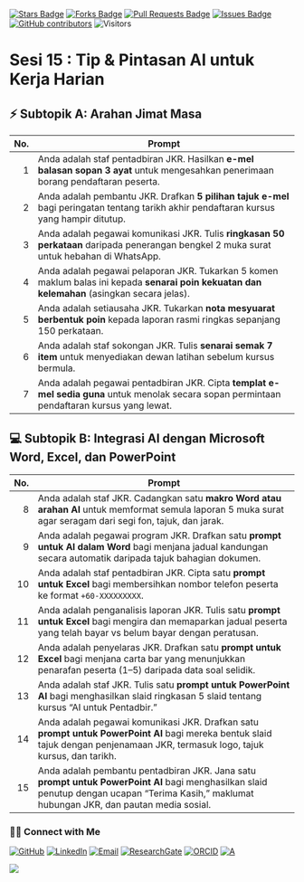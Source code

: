 <a href="https://github.com/drshahizan/short-course/stargazers"><img src="https://img.shields.io/github/stars/drshahizan/short-course" alt="Stars Badge"/></a>
<a href="https://github.com/drshahizan/short-course/network/members"><img src="https://img.shields.io/github/forks/drshahizan/short-course" alt="Forks Badge"/></a>
<a href="https://github.com/drshahizan/short-course/pulls"><img src="https://img.shields.io/github/issues-pr/drshahizan/short-course" alt="Pull Requests Badge"/></a>
<a href="https://github.com/drshahizan/short-course"><img src="https://img.shields.io/github/issues/drshahizan/short-course" alt="Issues Badge"/></a>
<a href="https://github.com/drshahizan/short-course/graphs/contributors"><img alt="GitHub contributors" src="https://img.shields.io/github/contributors/drshahizan/short-course?color=2b9348"></a>
![Visitors](https://api.visitorbadge.io/api/visitors?path=https%3A%2F%2Fgithub.com%2Fdrshahizan%2Fshort-course&labelColor=%23d9e3f0&countColor=%23697689&style=flat)



# Sesi 15 : Tip & Pintasan AI untuk Kerja Harian

## ⚡ Subtopik A: Arahan Jimat Masa

| **No.** | **Prompt**                                                                                                                                   |
| ------: | -------------------------------------------------------------------------------------------------------------------------------------------- |
|       1 | Anda adalah staf pentadbiran JKR. Hasilkan **e-mel balasan sopan 3 ayat** untuk mengesahkan penerimaan borang pendaftaran peserta.           |
|       2 | Anda adalah pembantu JKR. Drafkan **5 pilihan tajuk e-mel** bagi peringatan tentang tarikh akhir pendaftaran kursus yang hampir ditutup.     |
|       3 | Anda adalah pegawai komunikasi JKR. Tulis **ringkasan 50 perkataan** daripada penerangan bengkel 2 muka surat untuk hebahan di WhatsApp.     |
|       4 | Anda adalah pegawai pelaporan JKR. Tukarkan 5 komen maklum balas ini kepada **senarai poin kekuatan dan kelemahan** (asingkan secara jelas). |
|       5 | Anda adalah setiausaha JKR. Tukarkan **nota mesyuarat berbentuk poin** kepada laporan rasmi ringkas sepanjang 150 perkataan.                 |
|       6 | Anda adalah staf sokongan JKR. Tulis **senarai semak 7 item** untuk menyediakan dewan latihan sebelum kursus bermula.                        |
|       7 | Anda adalah pegawai pentadbiran JKR. Cipta **templat e-mel sedia guna** untuk menolak secara sopan permintaan pendaftaran kursus yang lewat. |



## 💻 Subtopik B: Integrasi AI dengan Microsoft Word, Excel, dan PowerPoint

| **No.** | **Prompt**                                                                                                                                                                                   |
| ------: | -------------------------------------------------------------------------------------------------------------------------------------------------------------------------------------------- |
|       8 | Anda adalah staf JKR. Cadangkan satu **makro Word atau arahan AI** untuk memformat semula laporan 5 muka surat agar seragam dari segi fon, tajuk, dan jarak.                                 |
|       9 | Anda adalah pegawai program JKR. Drafkan satu **prompt untuk AI dalam Word** bagi menjana jadual kandungan secara automatik daripada tajuk bahagian dokumen.                                 |
|      10 | Anda adalah staf pentadbiran JKR. Cipta satu **prompt untuk Excel** bagi membersihkan nombor telefon peserta ke format `+60-XXXXXXXXX`.                                                      |
|      11 | Anda adalah penganalisis laporan JKR. Tulis satu **prompt untuk Excel** bagi mengira dan memaparkan jadual peserta yang telah bayar vs belum bayar dengan peratusan.                         |
|      12 | Anda adalah penyelaras JKR. Drafkan satu **prompt untuk Excel** bagi menjana carta bar yang menunjukkan penarafan peserta (1–5) daripada data soal selidik.                                  |
|      13 | Anda adalah staf JKR. Tulis satu **prompt untuk PowerPoint AI** bagi menghasilkan slaid ringkasan 5 slaid tentang kursus “AI untuk Pentadbir.”                                               |
|      14 | Anda adalah pegawai komunikasi JKR. Drafkan satu **prompt untuk PowerPoint AI** bagi mereka bentuk slaid tajuk dengan penjenamaan JKR, termasuk logo, tajuk kursus, dan tarikh.              |
|      15 | Anda adalah pembantu pentadbiran JKR. Jana satu **prompt untuk PowerPoint AI** bagi menghasilkan slaid penutup dengan ucapan “Terima Kasih,” maklumat hubungan JKR, dan pautan media sosial. |


### 🙌🏻 Connect with Me
<p align="left">
    <a href="https://github.com/drshahizan" target="_blank"><img alt="GitHub" src="https://img.shields.io/badge/-@drshahizan-181717?style=flat-square&logo=GitHub&logoColor=white"></a>
    <a href="https://www.linkedin.com/in/drshahizan" target="_blank"><img alt="LinkedIn" src="https://img.shields.io/badge/-drshahizan-blue?style=flat-square&logo=Linkedin&logoColor=white&link=https://www.linkedin.com/in/drshahizan/"></a>
    <a href="mailto:shahizan@utm.my" target="_blank"><img alt="Email" src="https://img.shields.io/badge/-shahizan@utm.my-c14438?style=flat-square&logo=Gmail&logoColor=white&link=mailto:shahizan@utm.my.com"></a>
    <a href="https://www.researchgate.net/profile/Mohd-Othman-28" target="_blank"><img alt="ResearchGate" src="https://img.shields.io/badge/-ResearchGate-00CCBB?style=flat-square&logo=ResearchGate&logoColor=white"></a>
    <a href="https://orcid.org/0000-0003-4261-1873" target="_blank"><img alt="ORCID" src="https://img.shields.io/badge/-ORCID-A6CE39?style=flat-square&logo=ORCID&logoColor=white"></a> 
 <a href="https://visitorbadge.io/status?path=https%3A%2F%2Fgithub.com%2Fdrshahizan" target="_blank"><img alt="A" src="https://api.visitorbadge.io/api/visitors?path=https%3A%2F%2Fgithub.com%2Fdrshahizan&labelColor=%23697689&countColor=%23555555&style=plastic"></a>
 
![](https://hit.yhype.me/github/profile?user_id=81284918)
</p>
